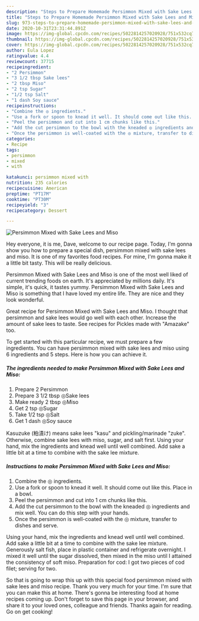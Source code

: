 ```yaml
---
description: "Steps to Prepare Homemade Persimmon Mixed with Sake Lees and Miso"
title: "Steps to Prepare Homemade Persimmon Mixed with Sake Lees and Miso"
slug: 973-steps-to-prepare-homemade-persimmon-mixed-with-sake-lees-and-miso
date: 2020-10-31T23:31:44.891Z
image: https://img-global.cpcdn.com/recipes/5022814257020928/751x532cq70/persimmon-mixed-with-sake-lees-and-miso-recipe-main-photo.jpg
thumbnail: https://img-global.cpcdn.com/recipes/5022814257020928/751x532cq70/persimmon-mixed-with-sake-lees-and-miso-recipe-main-photo.jpg
cover: https://img-global.cpcdn.com/recipes/5022814257020928/751x532cq70/persimmon-mixed-with-sake-lees-and-miso-recipe-main-photo.jpg
author: Eula Lopez
ratingvalue: 4.4
reviewcount: 37715
recipeingredient:
- "2 Persimmon"
- "3 1/2 tbsp Sake lees"
- "2 tbsp Miso"
- "2 tsp Sugar"
- "1/2 tsp Salt"
- "1 dash Soy sauce"
recipeinstructions:
- "Combine the ◎ ingredients."
- "Use a fork or spoon to knead it well. It should come out like this. Place in a bowl."
- "Peel the persimmon and cut into 1 cm chunks like this."
- "Add the cut persimmon to the bowl with the kneaded ◎ ingredients and mix well. You can do this step with your hands."
- "Once the persimmon is well-coated with the ◎ mixture, transfer to dishes and serve."
categories:
- Recipe
tags:
- persimmon
- mixed
- with

katakunci: persimmon mixed with 
nutrition: 235 calories
recipecuisine: American
preptime: "PT17M"
cooktime: "PT30M"
recipeyield: "3"
recipecategory: Dessert

---
```



![Persimmon Mixed with Sake Lees and Miso](https://img-global.cpcdn.com/recipes/5022814257020928/751x532cq70/persimmon-mixed-with-sake-lees-and-miso-recipe-main-photo.jpg)

Hey everyone, it is me, Dave, welcome to our recipe page. Today, I'm gonna show you how to prepare a special dish, persimmon mixed with sake lees and miso. It is one of my favorites food recipes. For mine, I'm gonna make it a little bit tasty. This will be really delicious.

Persimmon Mixed with Sake Lees and Miso is one of the most well liked of current trending foods on earth. It's appreciated by millions daily. It's simple, it's quick, it tastes yummy. Persimmon Mixed with Sake Lees and Miso is something that I have loved my entire life. They are nice and they look wonderful.

Great recipe for Persimmon Mixed with Sake Lees and Miso. I thought that persimmon and sake lees would go well with each other. Increase the amount of sake lees to taste. See recipes for Pickles made with &#34;Amazake&#34; too.


To get started with this particular recipe, we must prepare a few ingredients. You can have persimmon mixed with sake lees and miso using 6 ingredients and 5 steps. Here is how you can achieve it.

<!--inarticleads1-->

##### The ingredients needed to make Persimmon Mixed with Sake Lees and Miso:

1. Prepare 2 Persimmon
1. Prepare 3 1/2 tbsp ◎Sake lees
1. Make ready 2 tbsp ◎Miso
1. Get 2 tsp ◎Sugar
1. Take 1/2 tsp ◎Salt
1. Get 1 dash ◎Soy sauce


Kasuzuke (粕漬け) means sake lees &#34;kasu&#34; and pickling/marinade &#34;zuke&#34;. Otherwise, combine sake lees with miso, sugar, and salt first. Using your hand, mix the ingredients and knead well until well combined. Add sake a little bit at a time to combine with the sake lee mixture. 

<!--inarticleads2-->

##### Instructions to make Persimmon Mixed with Sake Lees and Miso:

1. Combine the ◎ ingredients.
1. Use a fork or spoon to knead it well. It should come out like this. Place in a bowl.
1. Peel the persimmon and cut into 1 cm chunks like this.
1. Add the cut persimmon to the bowl with the kneaded ◎ ingredients and mix well. You can do this step with your hands.
1. Once the persimmon is well-coated with the ◎ mixture, transfer to dishes and serve.


Using your hand, mix the ingredients and knead well until well combined. Add sake a little bit at a time to combine with the sake lee mixture. Generously salt fish, place in plastic container and refrigerate overnight. I mixed it well until the sugar dissolved, then mixed in the miso until I attained the consistency of soft miso. Preparation for cod: I got two pieces of cod filet; serving for two. 

So that is going to wrap this up with this special food persimmon mixed with sake lees and miso recipe. Thank you very much for your time. I'm sure that you can make this at home. There's gonna be interesting food at home recipes coming up. Don't forget to save this page in your browser, and share it to your loved ones, colleague and friends. Thanks again for reading. Go on get cooking!
